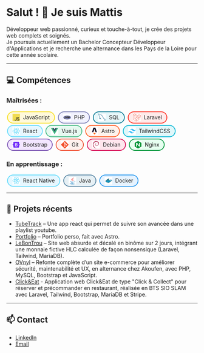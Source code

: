 # Salut ! 👋 Je suis Mattis

Développeur web passionné, curieux et touche-à-tout, je crée des projets web complets et soignés.  
Je poursuis actuellement un Bachelor Concepteur Développeur d'Applications et je recherche une alternance dans les Pays de la Loire pour cette année scolaire.

---

## 💻 Compétences

### Maîtrisées :
<p>
  <span style="display:inline-flex;align-items:center;gap:0.5rem;padding:0.25rem 0.75rem;border-radius:9999px;border:2px solid #f7df1e;background-color:#fff9db;margin:2px">
    <img src="https://raw.githubusercontent.com/devicons/devicon/master/icons/javascript/javascript-original.svg" width="20" height="20" alt="JavaScript"> JavaScript
  </span>
  <span style="display:inline-flex;align-items:center;gap:0.5rem;padding:0.25rem 0.75rem;border-radius:9999px;border:2px solid #777bb3;background-color:#f2f2ff;margin:2px">
    <img src="https://raw.githubusercontent.com/devicons/devicon/master/icons/php/php-original.svg" width="20" height="20" alt="PHP"> PHP
  </span>
  <span style="display:inline-flex;align-items:center;gap:0.5rem;padding:0.25rem 0.75rem;border-radius:9999px;border:2px solid #00758f;background-color:#e6f7fa;margin:2px">
    <img src="https://raw.githubusercontent.com/devicons/devicon/master/icons/mysql/mysql-original.svg" width="20" height="20" alt="SQL"> SQL
  </span>
  <span style="display:inline-flex;align-items:center;gap:0.5rem;padding:0.25rem 0.75rem;border-radius:9999px;border:2px solid #ff2d20;background-color:#ffeaea;margin:2px">
    <img src="https://raw.githubusercontent.com/devicons/devicon/master/icons/laravel/laravel-original.svg" width="20" height="20" alt="Laravel"> Laravel
  </span>
  <span style="display:inline-flex;align-items:center;gap:0.5rem;padding:0.25rem 0.75rem;border-radius:9999px;border:2px solid #61dafb;background-color:#e6f7ff;margin:2px">
    <img src="https://raw.githubusercontent.com/devicons/devicon/master/icons/react/react-original.svg" width="20" height="20" alt="React"> React
  </span>
  <span style="display:inline-flex;align-items:center;gap:0.5rem;padding:0.25rem 0.75rem;border-radius:9999px;border:2px solid #42b883;background-color:#e6f9f0;margin:2px">
    <img src="https://raw.githubusercontent.com/devicons/devicon/master/icons/vuejs/vuejs-original.svg" width="20" height="20" alt="Vue.js"> Vue.js
  </span>
  <span style="display:inline-flex;align-items:center;gap:0.5rem;padding:0.25rem 0.75rem;border-radius:9999px;border:2px solid #ff5a1f;background-color:#fff2eb;margin:2px">
    <img src="https://raw.githubusercontent.com/devicons/devicon/master/icons/astro/astro-original.svg" width="20" height="20" alt="Astro"> Astro
  </span>
  <span style="display:inline-flex;align-items:center;gap:0.5rem;padding:0.25rem 0.75rem;border-radius:9999px;border:2px solid #06b6d4;background-color:#e0f7fa;margin:2px">
    <img src="https://raw.githubusercontent.com/devicons/devicon/master/icons/tailwindcss/tailwindcss-original.svg" width="20" height="20" alt="TailwindCSS"> TailwindCSS
  </span>
  <span style="display:inline-flex;align-items:center;gap:0.5rem;padding:0.25rem 0.75rem;border-radius:9999px;border:2px solid #7952b3;background-color:#f3e6ff;margin:2px">
    <img src="https://raw.githubusercontent.com/devicons/devicon/master/icons/bootstrap/bootstrap-plain.svg" width="20" height="20" alt="Bootstrap"> Bootstrap
  </span>
  <span style="display:inline-flex;align-items:center;gap:0.5rem;padding:0.25rem 0.75rem;border-radius:9999px;border:2px solid #f05032;background-color:#fff1ed;margin:2px">
    <img src="https://raw.githubusercontent.com/devicons/devicon/master/icons/git/git-original.svg" width="20" height="20" alt="Git"> Git
  </span>
  <span style="display:inline-flex;align-items:center;gap:0.5rem;padding:0.25rem 0.75rem;border-radius:9999px;border:2px solid #d70a53;background-color:#ffe6ed;margin:2px">
    <img src="https://raw.githubusercontent.com/devicons/devicon/master/icons/debian/debian-original.svg" width="20" height="20" alt="Debian"> Debian
  </span>
  <span style="display:inline-flex;align-items:center;gap:0.5rem;padding:0.25rem 0.75rem;border-radius:9999px;border:2px solid #009639;background-color:#e6fff0;margin:2px">
    <img src="https://raw.githubusercontent.com/devicons/devicon/master/icons/nginx/nginx-original.svg" width="20" height="20" alt="Nginx"> Nginx
  </span>
</p>

### En apprentissage :
<p>
  <span style="display:inline-flex;align-items:center;gap:0.5rem;padding:0.25rem 0.75rem;border-radius:9999px;border:2px solid #61dafb;background-color:#e6f7ff;margin:2px">
    <img src="https://raw.githubusercontent.com/devicons/devicon/master/icons/react/react-original.svg" width="20" height="20" alt="React Native"> React Native
  </span>
  <span style="display:inline-flex;align-items:center;gap:0.5rem;padding:0.25rem 0.75rem;border-radius:9999px;border:2px solid #5382a1;background-color:#e6f0f5;margin:2px">
    <img src="https://raw.githubusercontent.com/devicons/devicon/master/icons/java/java-original.svg" width="20" height="20" alt="Java"> Java
  </span>
  <span style="display:inline-flex;align-items:center;gap:0.5rem;padding:0.25rem 0.75rem;border-radius:9999px;border:2px solid #2496ed;background-color:#e6f3ff;margin:2px">
    <img src="https://raw.githubusercontent.com/devicons/devicon/master/icons/docker/docker-original.svg" width="20" height="20" alt="Docker"> Docker
  </span>
</p>

---

## 🚀 Projets récents
- [TubeTrack](https://tubetrack.mattisbabin.fr/) – Une app react qui permet de suivre son avancée dans une playlist youtube.
- [Portfolio](https://mattisbabin.fr/) – Portfolio perso, fait avec Astro.
- [LeBonTrou](https://lebontrou.mattisbabin.fr) – Site web absurde et décalé en binôme sur 2 jours, intégrant une monnaie fictive HLC calculée de façon nonsensique (Laravel, Tailwind, MariaDB).
- [OVnyl](https://www.ovnyl.com/) – Refonte complète d’un site e-commerce pour améliorer sécurité, maintenabilité et UX, en alternance chez Akoufen, avec PHP, MySQL, Bootstrap et JavaScript.
- [Click&Eat](https://clickneat.mattisbabin.fr/) - Application web Click&Eat de type "Click & Collect" pour réserver et précommander en restaurant, réalisée en BTS SIO SLAM avec Laravel, Tailwind, Bootstrap, MariaDB et Stripe.


---

## 📫 Contact
- [LinkedIn](https://linkedin.com/in/mattisbbn)  
- [Email](mailto:mattisbbnpro@gmail.com)
